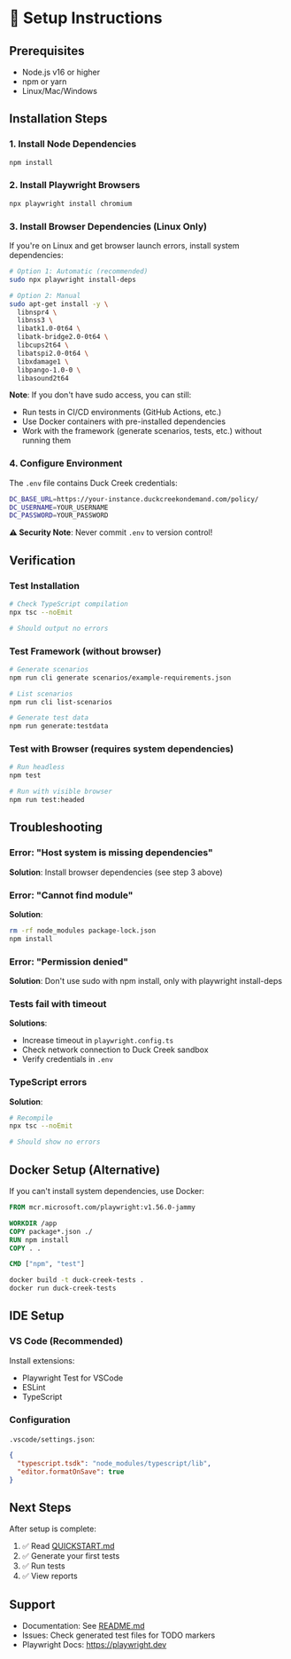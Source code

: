 # 🔧 Setup Instructions

## Prerequisites

- Node.js v16 or higher
- npm or yarn
- Linux/Mac/Windows

## Installation Steps

### 1. Install Node Dependencies

```bash
npm install
```

### 2. Install Playwright Browsers

```bash
npx playwright install chromium
```

### 3. Install Browser Dependencies (Linux Only)

If you're on Linux and get browser launch errors, install system dependencies:

```bash
# Option 1: Automatic (recommended)
sudo npx playwright install-deps

# Option 2: Manual
sudo apt-get install -y \
  libnspr4 \
  libnss3 \
  libatk1.0-0t64 \
  libatk-bridge2.0-0t64 \
  libcups2t64 \
  libatspi2.0-0t64 \
  libxdamage1 \
  libpango-1.0-0 \
  libasound2t64
```

**Note**: If you don't have sudo access, you can still:
- Run tests in CI/CD environments (GitHub Actions, etc.)
- Use Docker containers with pre-installed dependencies
- Work with the framework (generate scenarios, tests, etc.) without running them

### 4. Configure Environment

The `.env` file contains Duck Creek credentials:

```bash
DC_BASE_URL=https://your-instance.duckcreekondemand.com/policy/
DC_USERNAME=YOUR_USERNAME
DC_PASSWORD=YOUR_PASSWORD
```

**⚠️ Security Note**: Never commit `.env` to version control!

## Verification

### Test Installation

```bash
# Check TypeScript compilation
npx tsc --noEmit

# Should output no errors
```

### Test Framework (without browser)

```bash
# Generate scenarios
npm run cli generate scenarios/example-requirements.json

# List scenarios
npm run cli list-scenarios

# Generate test data
npm run generate:testdata
```

### Test with Browser (requires system dependencies)

```bash
# Run headless
npm test

# Run with visible browser
npm run test:headed
```

## Troubleshooting

### Error: "Host system is missing dependencies"

**Solution**: Install browser dependencies (see step 3 above)

### Error: "Cannot find module"

**Solution**:
```bash
rm -rf node_modules package-lock.json
npm install
```

### Error: "Permission denied"

**Solution**: Don't use sudo with npm install, only with playwright install-deps

### Tests fail with timeout

**Solutions**:
- Increase timeout in `playwright.config.ts`
- Check network connection to Duck Creek sandbox
- Verify credentials in `.env`

### TypeScript errors

**Solution**:
```bash
# Recompile
npx tsc --noEmit

# Should show no errors
```

## Docker Setup (Alternative)

If you can't install system dependencies, use Docker:

```dockerfile
FROM mcr.microsoft.com/playwright:v1.56.0-jammy

WORKDIR /app
COPY package*.json ./
RUN npm install
COPY . .

CMD ["npm", "test"]
```

```bash
docker build -t duck-creek-tests .
docker run duck-creek-tests
```

## IDE Setup

### VS Code (Recommended)

Install extensions:
- Playwright Test for VSCode
- ESLint
- TypeScript

### Configuration

`.vscode/settings.json`:
```json
{
  "typescript.tsdk": "node_modules/typescript/lib",
  "editor.formatOnSave": true
}
```

## Next Steps

After setup is complete:

1. ✅ Read [QUICKSTART.md](QUICKSTART.md)
2. ✅ Generate your first tests
3. ✅ Run tests
4. ✅ View reports

## Support

- Documentation: See [README.md](README.md)
- Issues: Check generated test files for TODO markers
- Playwright Docs: https://playwright.dev
